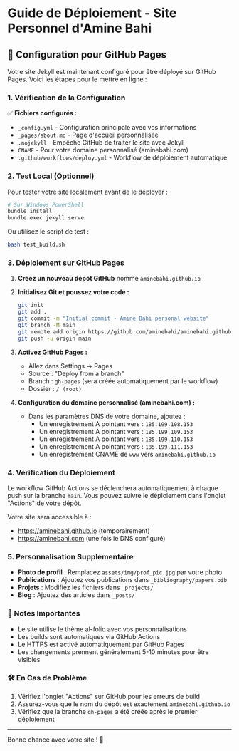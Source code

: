 # Guide de Déploiement - Site Personnel d'Amine Bahi

## 🚀 Configuration pour GitHub Pages

Votre site Jekyll est maintenant configuré pour être déployé sur GitHub Pages. Voici les étapes pour le mettre en ligne :

### 1. Vérification de la Configuration

✅ **Fichiers configurés :**
- `_config.yml` - Configuration principale avec vos informations
- `_pages/about.md` - Page d'accueil personnalisée
- `.nojekyll` - Empêche GitHub de traiter le site avec Jekyll
- `CNAME` - Pour votre domaine personnalisé (aminebahi.com)
- `.github/workflows/deploy.yml` - Workflow de déploiement automatique

### 2. Test Local (Optionnel)

Pour tester votre site localement avant de le déployer :

```bash
# Sur Windows PowerShell
bundle install
bundle exec jekyll serve
```

Ou utilisez le script de test :
```bash
bash test_build.sh
```

### 3. Déploiement sur GitHub Pages

1. **Créez un nouveau dépôt GitHub** nommé `aminebahi.github.io`
   
2. **Initialisez Git et poussez votre code :**
   ```bash
   git init
   git add .
   git commit -m "Initial commit - Amine Bahi personal website"
   git branch -M main
   git remote add origin https://github.com/aminebahi/aminebahi.github.io.git
   git push -u origin main
   ```

3. **Activez GitHub Pages :**
   - Allez dans Settings → Pages
   - Source : "Deploy from a branch"
   - Branch : `gh-pages` (sera créée automatiquement par le workflow)
   - Dossier : `/ (root)`

4. **Configuration du domaine personnalisé (aminebahi.com) :**
   - Dans les paramètres DNS de votre domaine, ajoutez :
     - Un enregistrement A pointant vers : `185.199.108.153`
     - Un enregistrement A pointant vers : `185.199.109.153`
     - Un enregistrement A pointant vers : `185.199.110.153`
     - Un enregistrement A pointant vers : `185.199.111.153`
     - Un enregistrement CNAME de `www` vers `aminebahi.github.io`

### 4. Vérification du Déploiement

Le workflow GitHub Actions se déclenchera automatiquement à chaque push sur la branche `main`. Vous pouvez suivre le déploiement dans l'onglet "Actions" de votre dépôt.

Votre site sera accessible à :
- https://aminebahi.github.io (temporairement)
- https://aminebahi.com (une fois le DNS configuré)

### 5. Personnalisation Supplémentaire

- **Photo de profil** : Remplacez `assets/img/prof_pic.jpg` par votre photo
- **Publications** : Ajoutez vos publications dans `_bibliography/papers.bib`
- **Projets** : Modifiez les fichiers dans `_projects/`
- **Blog** : Ajoutez des articles dans `_posts/`

### 📝 Notes Importantes

- Le site utilise le thème al-folio avec vos personnalisations
- Les builds sont automatiques via GitHub Actions
- Le HTTPS est activé automatiquement par GitHub Pages
- Les changements prennent généralement 5-10 minutes pour être visibles

### 🛠️ En Cas de Problème

1. Vérifiez l'onglet "Actions" sur GitHub pour les erreurs de build
2. Assurez-vous que le nom du dépôt est exactement `aminebahi.github.io`
3. Vérifiez que la branche `gh-pages` a été créée après le premier déploiement

---

Bonne chance avec votre site ! 🚀 
